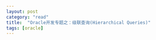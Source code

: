 ```yaml
---
layout: post
category: "read"
title:  "Oracle开发专题之：级联查询(Hierarchical Queries)"
tags: [oracle]
---
```

